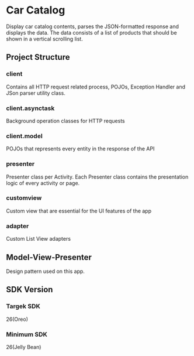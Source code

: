 # Car Catalog
Display car catalog contents, parses the JSON-formatted response and displays the data. The data consists
of a list of products that should be shown in a vertical scrolling list. 

## Project Structure ##

### client ###
Contains all HTTP request related process, POJOs, Exception Handler and JSon parser utility class.

### client.asynctask ###
Background operation classes for HTTP requests

### client.model ###
POJOs that represents every entity in the response of the API

### presenter ###
Presenter class per Activity. Each Presenter class contains the presentation logic of every activity or page.

### customview ###
Custom view that are essential for the UI features of the app

### adapter ###
Custom List View adapters

## Model-View-Presenter ##
Design pattern used on this app.

## SDK Version ##

### Targek SDK ###
26(Oreo)

### Minimum SDK ###
26(Jelly Bean)

